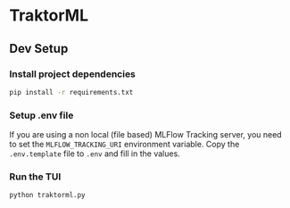 # TraktorML


## Dev Setup

### Install project dependencies
```bash
pip install -r requirements.txt
```

### Setup .env file
If you are using a non local (file based) MLFlow Tracking server, you need to set the `MLFLOW_TRACKING_URI` environment variable.
Copy the `.env.template` file to `.env` and fill in the values.

### Run the TUI
```bash
python traktorml.py
```
